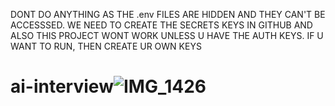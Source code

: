 DONT DO ANYTHING AS THE .env FILES ARE HIDDEN AND THEY CAN'T BE ACCESSSED. WE NEED TO CREATE THE SECRETS KEYS IN GITHUB AND
ALSO THIS PROJECT WONT WORK UNLESS U HAVE THE AUTH KEYS. IF U WANT TO RUN, THEN CREATE UR OWN KEYS 
# ai-interview![IMG_1426](https://github.com/user-attachments/assets/7a7ba54b-41b5-46b0-ade4-09b8f2e2a705)
